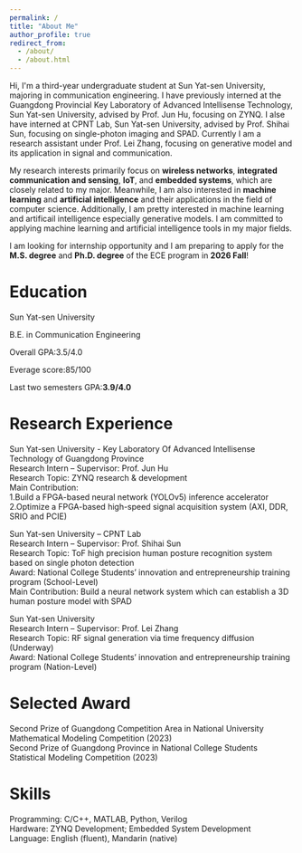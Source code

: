 ```yaml
---
permalink: /
title: "About Me"
author_profile: true
redirect_from: 
  - /about/
  - /about.html
---
```




Hi, I'm a third-year undergraduate student at Sun Yat-sen University, majoring in communication engineering. I have previously interned at the Guangdong Provincial Key Laboratory of Advanced Intellisense Technology, Sun Yat-sen University, advised by Prof. Jun Hu, focusing on ZYNQ. I alse have interned at CPNT Lab, Sun Yat-sen University, advised by Prof. Shihai Sun, focusing on single-photon imaging and SPAD. Currently I am a research assistant under Prof. Lei Zhang, focusing on generative model and its application in signal and communication.

My research interests primarily focus on **wireless networks**, **integrated communication and sensing**, **IoT**, and **embedded systems**, which are closely related to my major. Meanwhile, I am also interested in **machine learning** and **artificial intelligence** and their applications in the field of computer science. Additionally, I am pretty interested in machine learning and artificail intelligence especially generative models. I am committed to applying machine learning and artificial intelligence tools in my major fields.  

I am looking for internship opportunity and I am preparing to apply for the **M.S. degree** and **Ph.D. degree** of the ECE program in **2026 Fall**!

Education
======
Sun Yat-sen University  

B.E. in Communication Engineering  

Overall GPA:3.5/4.0   

Everage score:85/100   

Last two semesters GPA:**3.9/4.0**


Research Experience
======
Sun Yat-sen University - Key Laboratory Of Advanced Intellisense Technology of Guangdong Province  
Research Intern – Supervisor: Prof. Jun Hu   
Research Topic: ZYNQ research & development  
Main Contribution:  
1.Build a FPGA-based neural network (YOLOv5) inference accelerator  
2.Optimize a FPGA-based high-speed signal acquisition system (AXI, DDR, SRIO and PCIE)  

Sun Yat-sen University – CPNT Lab  
Research Intern – Supervisor: Prof. Shihai Sun  
Research Topic: ToF high precision human posture recognition system based on single photon detection  
Award: National College Students’ innovation and entrepreneurship training program (School-Level)  
Main Contribution: Build a neural network system which can establish a 3D human posture model with SPAD  

Sun Yat-sen University  
Research Intern – Supervisor: Prof. Lei Zhang  
Research Topic: RF signal generation via time frequency diffusion (Underway)  
Award: National College Students’ innovation and entrepreneurship training program (Nation-Level)  

Selected Award
======
Second Prize of Guangdong Competition Area in National University Mathematical Modeling Competition (2023)  
Second Prize of Guangdong Province in National College Students Statistical Modeling Competition (2023)  

Skills
======
Programming: C/C++, MATLAB, Python, Verilog  
Hardware: ZYNQ Development; Embedded System Development   
Language: English (fluent), Mandarin (native)  